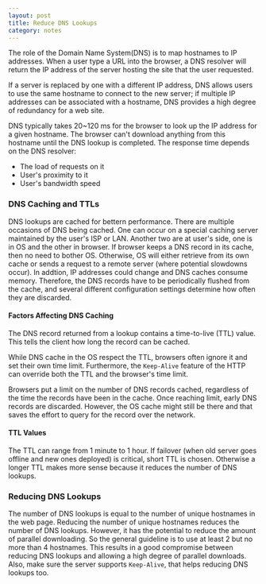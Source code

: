 ```yaml
---
layout: post
title: Reduce DNS Lookups
category: notes
---
```


The role of the Domain Name System(DNS) is to map hostnames to IP addresses. When a user type a URL into the browser, a DNS resolver will return the IP address of the server hosting the site that the user requested.

If a server is replaced by one with a different IP address, DNS allows users to use the same hostname to connect to the new server; if multiple IP addresses can be associated with a hostname, DNS provides a high degree of redundancy for a web site.

DNS typically takes 20~120 ms for the browser to look up the IP address for a given hostname. The browser can't download anything from this hostname until the DNS lookup is completed. The response time depends on the DNS resolver:

- The load of requests on it
- User's proximity to it
- User's bandwidth speed

### DNS Caching and TTLs
DNS lookups are cached for bettern performance. There are multiple occasions of DNS being cached. One can occur on a special caching server maintained by the user's ISP or LAN. Another two are at user's side, one is in OS and the other in browser. If browser keeps a DNS record in its cache, then no need to bother OS. Otherwise, OS will either retrieve from its own cache or sends a request to a remote server (where potential slowdowns occur). In addtion, IP addresses could change and DNS caches consume memory. Therefore, the DNS records have to be periodically flushed from the cache, and several different configuration settings determine how often they are discarded.

#### Factors Affecting DNS Caching
The DNS record returned from a lookup contains a time-to-live (TTL) value. This tells the client how long the record can be cached.

While DNS cache in the OS respect the TTL, browsers often ignore it and set their own time limit. Furthermore, the `Keep-Alive` feature of the HTTP can override both the TTL and the browser's time limit.

Browsers put a limit on the number of DNS records cached, regardless of the time the records have been in the cache. Once reaching limit, early DNS records are discarded. However, the OS cache might still be there and that saves the effort to query for the record over the network.

#### TTL Values
The TTL can range from 1 minute to 1 hour. If failover (when old server goes offline and new ones deployed) is critical, short TTL is chosen. Otherwise a longer TTL makes more sense because it reduces the number of DNS lookups.

### Reducing DNS Lookups
The number of DNS lookups is equal to the number of unique hostnames in the web page. Reducing the number of unique hostnames reduces the number of DNS lookups. However, it has the potential to reduce the amount of parallel downloading. So the general guideline is to use at least 2 but no more than 4 hostnames. This results in a good compromise between reducing DNS lookups and allowing a high degree of parallel downloads. Also, make sure the server supports `Keep-Alive`, that helps reducing DNS lookups too.


